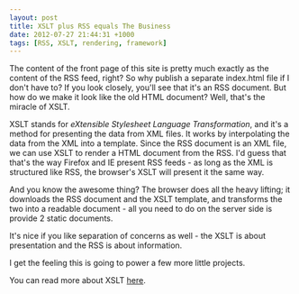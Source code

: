 ```yaml
---
layout: post
title: XSLT plus RSS equals The Business
date: 2012-07-27 21:44:31 +1000
tags: [RSS, XSLT, rendering, framework]
---
```

The content of the front page of this site is pretty much exactly as the content of the RSS feed, right? So why publish a separate index.html file if I don't have to? If you look closely, you'll see that it's an RSS document. But how do we make it look like the old HTML document? Well, that's the miracle of XSLT.

XSLT stands for <em>eXtensible Stylesheet Language Transformation</em>, and it's a method for presenting the data from XML files. It works by interpolating the data from the XML into a template. Since the RSS document is an XML file, we can use XSLT to render a HTML document from the RSS. I'd guess that that's the way Firefox and IE present RSS feeds - as long as the XML is structured like RSS, the browser's XSLT will present it the same way.

And you know the awesome thing? The browser does all the heavy lifting; it downloads the RSS document and the XSLT template, and transforms the two into a readable document - all you need to do on the server side is provide 2 static documents.

It's nice if you like separation of concerns as well - the XSLT is about presentation and the RSS is about information.

I get the feeling this is going to power a few more little projects.

You can read more about XSLT [here](http://w3schools.com/xsl/xsl_languages.asp).